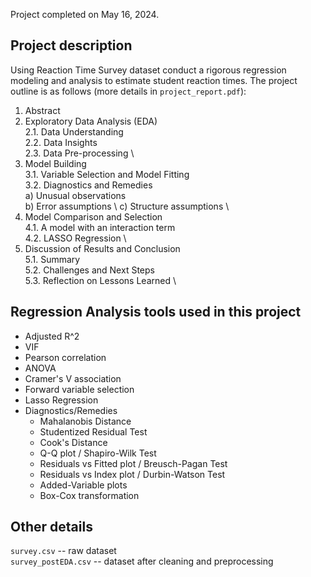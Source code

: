 Project completed on May 16, 2024.

## Project description

Using Reaction Time Survey dataset conduct a rigorous regression modeling and analysis to estimate student reaction times. The project outline is as follows (more details in `project_report.pdf`):

1. Abstract
2. Exploratory Data Analysis (EDA) \
  2.1. Data Understanding \
  2.2. Data Insights \
  2.3. Data Pre-processing \
3. Model Building \
  3.1. Variable Selection and Model Fitting \
  3.2. Diagnostics and Remedies \
        a) Unusual observations \
        b) Error assumptions \ 
        c) Structure assumptions \
4. Model Comparison and Selection \
  4.1. A model with an interaction term \
  4.2. LASSO Regression \
5. Discussion of Results and Conclusion \
  5.1. Summary \
  5.2. Challenges and Next Steps \
  5.3. Reflection on Lessons Learned \

## Regression Analysis tools used in this project
- Adjusted R^2
- VIF
- Pearson correlation
- ANOVA
- Cramer's V association
- Forward variable selection
- Lasso Regression
- Diagnostics/Remedies
  - Mahalanobis Distance
  - Studentized Residual Test
  - Cook's Distance
  - Q-Q plot / Shapiro-Wilk Test
  - Residuals vs Fitted plot / Breusch-Pagan Test
  - Residuals vs Index plot / Durbin-Watson Test
  - Added-Variable plots
  - Box-Cox transformation

## Other details

`survey.csv` -- raw dataset \
`survey_postEDA.csv` -- dataset after cleaning and preprocessing

